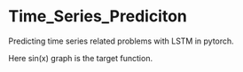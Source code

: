 # Time_Series_Prediciton

Predicting time series related problems with LSTM in pytorch.

Here sin(x) graph is the target function.

